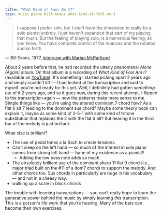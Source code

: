 ```yaml
---
title: "What Kind of Fool Am I?"
tags: music piano bill-evans what-kind-of-fool-am-i
---
```


> I suppose I prefer solo, but I don't have the dimension to really be a solo pianist entirely. I just haven't expanded that part of my playing that much. But the feeling of playing solo, is a marvelous feeling, as you know. You have complete control of the nuances and the rubatos and so forth.

— Bill Evans, 1977, [interview with Marian McPartland](https://www.youtube.com/watch?v=IZDy3MQni78&t=1056)

About 2 years before that, he had recorded the utterly phenomenal _Alone (Again)_ album. On that album is a recording of _What Kind of Fool Am I?_ (available on [YouTube](https://www.youtube.com/watch?v=zGrCflhdWhc)). It's something I started picking apart 2 years ago and simply couldn't lift — I had looked at the transcription and said to myself: you're not ready for this yet. Well, I definitely had gotten _something_ out of it 2 years ago, and so it goes now, during this recent attempt. I flipped to the transcription again — now the patterns make more sense to me. Simple things like — you're using the altered dominant 7 chord _how_? As a flat 6 alt 7 leading to the dominant sus chord? Maybe some theory book can explain it, maybe as some kind of 2-5-1 with some kind of tritone substitution that replaces the 2 with the flat 6 alt? But hearing it in the third bar of the melody is just brilliant.

What else is brilliant?

- The use of pedal tones a la Bach to create tensions.
- Can't sleep on the left hand — so much of the interest in solo piano comes from strong left hand — bane of my existence as a pianist!!
  - Adding the low bass note adds _so_ much.
- The absolutely brilliant use of the dominant sharp 11 flat 9 chord (i.e., major triad built on the #11 of a dom7 chord) to support the melody. And other chords too. Sus chords in particularly are huge in his vocabulary — and not in a cheesy way.
- walking up a scale in block chords

The trouble with learning transcriptions — you can't really hope to learn the generative power behind the music by simply learning _this_ transcription. This is a person's life work that you're hearing. Many of the bars can become their own exercises.
